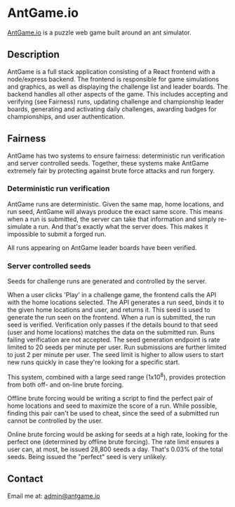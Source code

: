 # AntGame.io

[AntGame.io](htps://antgame.io) is a puzzle web game built around an ant simulator. 

## Description

AntGame is a full stack application consisting of a React frontend with a node/express backend. The frontend is responsible for game simulations and graphics, as well as displaying the challenge list and leader boards. The backend handles all other aspects of the game. This includes accepting and verifying (see Fairness) runs, updating challenge and championship leader boards, generating and activating daily challenges, awarding badges for championships, and user authentication.

## Fairness

AntGame has two systems to ensure fairness: deterministic run verification and server controlled seeds. Together, these systems make AntGame extremely fair by protecting against brute force attacks and run forgery. 

### Deterministic run verification

AntGame runs are deterministic. Given the same map, home locations, and run seed, AntGame will always produce the exact same score. This means when a run is submitted, the server can take that information and simply re-simulate a run. And that's exactly what the server does. This makes it impossible to submit a forged run.

All runs appearing on AntGame leader boards have been verified.

### Server controlled seeds

Seeds for challenge runs are generated and controlled by the server.

When a user clicks 'Play' in a challenge game, the frontend calls the API with the home locations selected. The API generates a run seed, binds it to the given home locations and user, and returns it. This seed is used to generate the run seen on the frontend. When a run is submitted, the run seed is verified. Verification only passes if the details bound to that seed (user and home locations) matches the data on the submitted run. Runs failing verification are not accepted. The seed generation endpoint is rate limited to 20 seeds per minute per user. Run submissions are further limited to just 2 per minute per user. The seed limit is higher to allow users to start new runs quickly in case they're looking for a specific start. 

This system, combined with a large seed range (1x10<sup>8</sup>), provides protection from both off- and on-line brute forcing. 

Offline brute forcing would be writing a script to find the perfect pair of home locations and seed to maximize the score of a run. While possible, finding this pair can't be used to cheat, since the seed of a submitted run cannot be controlled by the user.

Online brute forcing would be asking for seeds at a high rate, looking for the perfect one (determined by offline brute forcing). The rate limit ensures a user can, at most, be issued 28,800 seeds a day. That's 0.03% of the total seeds. Being issued the "perfect" seed is very unlikely.

## Contact

Email me at: admin@antgame.io
